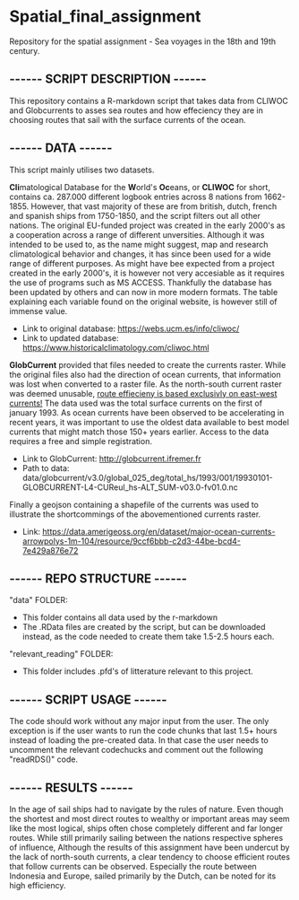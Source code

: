 # Spatial_final_assignment
Repository for the spatial assignment - Sea voyages in the 18th and 19th century. 

## ------ SCRIPT DESCRIPTION ------
This repository contains a R-markdown script that takes data from CLIWOC and Globcurrents to asses sea routes and how effeciency they are in choosing routes that sail with the surface currents of the ocean.

## ------ DATA ------
This script mainly utilises two datasets.

**Cli**matological Database for the **W**orld's **Oc**eans, or **CLIWOC** for short, contains ca. 287.000 different logbook entries across 8 nations from 1662-1855. However, that vast majority of these are from british, dutch, french and spanish ships from 1750-1850, and the script filters out all other nations. The original EU-funded project was created in the early 2000's as a cooperation across a range of different unversities. Although it was intended to be used to, as the name might suggest, map and research climatological behavior and changes, it has since been used for a wide range of different purposes. As might have bee expected from a project created in the early 2000's, it is however not very accesiable as it requires the use of programs such as MS ACCESS. Thankfully the database has been updated by others and can now in more modern formats. The table explaining each variable found on the original website, is however still of immense value.
- Link to original database: https://webs.ucm.es/info/cliwoc/
- Link to updated database: https://www.historicalclimatology.com/cliwoc.html


**GlobCurrent** provided that files needed to create the currents raster. While the original files also had the direction of ocean currents, that information was lost when converted to a raster file. As the north-south current raster was deemed unusable, <ins>route effiecieny is based exclusivly on east-west currents!</ins> The data used was the total surface currents on the first of january 1993. As ocean currents have been observed to be accelerating in recent years, it was important to use the oldest data available to best model currents that might match those 150+ years earlier. Access to the data requires a free and simple registration.
- Link to GlobCurrent: http://globcurrent.ifremer.fr
- Path to data: data/globcurrent/v3.0/global_025_deg/total_hs/1993/001/19930101-GLOBCURRENT-L4-CUReul_hs-ALT_SUM-v03.0-fv01.0.nc

Finally a geojson containing a shapefile of the currents was used to illustrate the shortcommings of the abovementioned currents raster.
- Link: https://data.amerigeoss.org/en/dataset/major-ocean-currents-arrowpolys-1m-104/resource/9ccf6bbb-c2d3-44be-bcd4-7e429a876e72

## ------ REPO STRUCTURE ------
"data" FOLDER:
- This folder contains all data used by the r-markdown
- The .RData files are created by the script, but can be downloaded instead, as the code needed to create them take 1.5-2.5 hours each.

"relevant_reading" FOLDER:
- This folder includes .pfd's of litterature relevant to this project.

## ------ SCRIPT USAGE ------
The code should work without any major input from the user. The only exception is if the user wants to run the code chunks that last 1.5+ hours instead of loading the pre-created data. In that case the user needs to uncomment the relevant codechucks and comment out the following "readRDS()" code.

## ------ RESULTS ------
In the age of sail ships had to navigate by the rules of nature. Even though the shortest and most direct routes to wealthy or important areas may seem like the most logical, ships often chose completely different and far longer routes. While still primarily sailing between the nations respective spheres of influence, Although the results of this assignment have been undercut by the lack of north-south currents, a clear tendency to choose efficient routes that follow currents can be observed. Especially the route between Indonesia and Europe, sailed primarily by the Dutch, can be noted for its high efficiency. 
